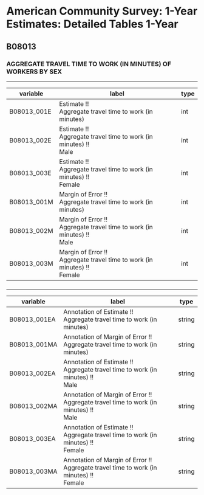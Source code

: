 # American Community Survey: 1-Year Estimates: Detailed Tables 1-Year

## B08013

### AGGREGATE TRAVEL TIME TO WORK (IN MINUTES) OF WORKERS BY SEX

___

| variable | label | type |
| ----- | ----- | ----- |
| B08013_001E | Estimate !!<br>Aggregate travel time to work (in minutes) | int |
| B08013_002E | Estimate !!<br>Aggregate travel time to work (in minutes) !!<br>Male | int |
| B08013_003E | Estimate !!<br>Aggregate travel time to work (in minutes) !!<br>Female | int |
| B08013_001M | Margin of Error !!<br>Aggregate travel time to work (in minutes) | int |
| B08013_002M | Margin of Error !!<br>Aggregate travel time to work (in minutes) !!<br>Male | int |
| B08013_003M | Margin of Error !!<br>Aggregate travel time to work (in minutes) !!<br>Female | int |
### 

___

| variable | label | type |
| ----- | ----- | ----- |
| B08013_001EA | Annotation of Estimate !!<br>Aggregate travel time to work (in minutes) | string |
| B08013_001MA | Annotation of Margin of Error !!<br>Aggregate travel time to work (in minutes) | string |
| B08013_002EA | Annotation of Estimate !!<br>Aggregate travel time to work (in minutes) !!<br>Male | string |
| B08013_002MA | Annotation of Margin of Error !!<br>Aggregate travel time to work (in minutes) !!<br>Male | string |
| B08013_003EA | Annotation of Estimate !!<br>Aggregate travel time to work (in minutes) !!<br>Female | string |
| B08013_003MA | Annotation of Margin of Error !!<br>Aggregate travel time to work (in minutes) !!<br>Female | string |

